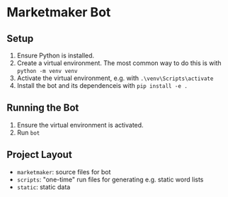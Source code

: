 # Marketmaker Bot

## Setup

1. Ensure Python is installed.
2. Create a virtual environment. The most common way to do this is with `python -m venv venv`
3. Activate the virtual environment, e.g. with `.\venv\Scripts\activate`
4. Install the bot and its dependenceis with `pip install -e .`

## Running the Bot

1. Ensure the virtual environment is activated.
2. Run `bot`

## Project Layout

* `marketmaker`: source files for bot
* `scripts`: "one-time" run files for generating e.g. static word lists
* `static`: static data
